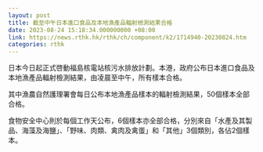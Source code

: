 ```yaml
---
layout: post
title: 截至中午日本進口食品及本地漁產品輻射檢測結果合格
date: 2023-08-24 15:18:34.000000000 +08:00
link: https://news.rthk.hk/rthk/ch/component/k2/1714940-20230824.htm
categories: rthk
---
```


日本今日起正式啓動福島核電站核污水排放計劃。本港，政府公布日本進口食品及本地漁產品輻射檢測結果，由凌晨至中午，所有樣本合格。

其中漁農自然護理署會每日公布本地漁產品樣本的輻射檢測結果，50個樣本全部合格。

食物安全中心則於每個工作天公布，6個樣本亦全部合格，分別來自「水產及其製品、海藻及海鹽」、「野味、肉類、禽肉及禽蛋」和「其他」3個類別，各佔2個樣本。
